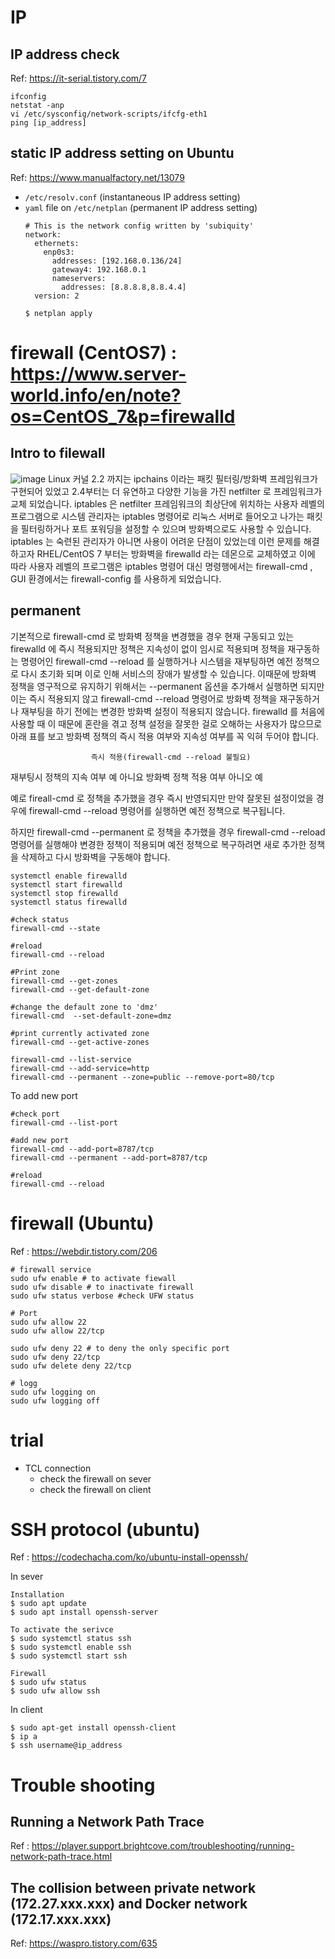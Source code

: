 # IP
## IP address check
Ref: https://it-serial.tistory.com/7
```
ifconfig
netstat -anp
vi /etc/sysconfig/network-scripts/ifcfg-eth1 
ping [ip_address]
```

## static IP address setting on Ubuntu
Ref: https://www.manualfactory.net/13079
- `/etc/resolv.conf` (instantaneous IP address setting)
- `yaml` file on `/etc/netplan` (permanent IP address setting)
  ```
  # This is the network config written by 'subiquity'
  network:
    ethernets:
      enp0s3:
        addresses: [192.168.0.136/24]
        gateway4: 192.168.0.1
        nameservers:
          addresses: [8.8.8.8,8.8.4.4]
    version: 2
  ```
  ```
  $ netplan apply
  ```
# firewall (CentOS7) : https://www.server-world.info/en/note?os=CentOS_7&p=firewalld

## Intro to filewall
![image](https://user-images.githubusercontent.com/48517782/131292643-2f1ef58d-605a-466a-bfd1-fce9c0594e3c.png)
Linux 커널 2.2 까지는 ipchains 이라는 패킷 필터링/방화벽 프레임워크가 구현되어 있었고 2.4부터는 더 유연하고 다양한 기능을 가진 netfilter 로 프레임워크가 교체 되었습니다.
iptables 은 netfilter 프레임워크의 최상단에 위치하는 사용자 레벨의 프로그램으로 시스템 관리자는 iptables 명령어로 리눅스 서버로 들어오고 나가는 패킷을 필터링하거나 포트 포워딩을 설정할 수 있으며 방화벽으로도 사용할 수 있습니다.
iptables 는 숙련된 관리자가 아니면 사용이 어려운 단점이 있었는데 이런 문제를 해결하고자 RHEL/CentOS 7 부터는 방화벽을 firewalld 라는 데몬으로 교체하였고 이에 따라 사용자 레벨의 프로그램은 iptables 명령어 대신 명령행에서는 firewall-cmd , GUI 환경에서는 firewall-config 를 사용하게 되었습니다.

## permanent
기본적으로 firewall-cmd 로 방화벽 정책을 변경했을 경우 현재 구동되고 있는 firewalld 에 즉시 적용되지만 정책은 지속성이 없이 임시로 적용되며 정책을 재구동하는 명령어인 firewall-cmd --reload 를 실행하거나 시스템을 재부팅하면 예전 정책으로 다시 초기화 되며 이로 인해 서비스의 장애가 발생할 수 있습니다.
이때문에 방화벽 정책을 영구적으로 유지하기 위해서는 --permanent 옵션을 추가해서 실행하면 되지만 이는 즉시 적용되지 않고 firewall-cmd --reload 명령어로 방화벽 정책을 재구동하거나 재부팅을 하기 전에는 변경한 방화벽 설정이 적용되지 않습니다.
firewalld 를 처음에 사용할 때 이 때문에 혼란을 겪고 정책 설정을 잘못한 걸로 오해하는 사용자가 많으므로 아래 표를 보고 방화벽 정책의 즉시 적용 여부와 지속성 여부를 꼭 익혀 두어야 합니다.




                      즉시 적용(firewall-cmd --reload 불필요)	
재부팅시 정책의 지속 여부	예	                  아니요
방화벽 정책 적용 여부      아니오	              예


예로 fireall-cmd 로 정책을 추가했을 경우 즉시 반영되지만 만약 잘못된 설정이었을 경우에 firewall-cmd --reload 명령어를 실행하면 예전 정책으로 복구됩니다.

하지만 firewall-cmd --permanent  로 정책을 추가했을 경우 firewall-cmd --reload 명령어를 실행해야 변경한 정책이 적용되며 예전 정책으로 복구하려면 새로 추가한 정책을 삭제하고 다시 방화벽을 구동해야 합니다.



```
systemctl enable firewalld
systemctl start firewalld
systemctl stop firewalld
systemctl status firewalld
```

```
#check status
firewall-cmd --state

#reload
firewall-cmd --reload
```

```
#Print zone
firewall-cmd --get-zones
firewall-cmd --get-default-zone

#change the default zone to 'dmz'
firewall-cmd  --set-default-zone=dmz

#print currently activated zone
firewall-cmd --get-active-zones

firewall-cmd --list-service
firewall-cmd --add-service=http
firewall-cmd --permanent --zone=public --remove-port=80/tcp
```

To add new port
```
#check port
firewall-cmd --list-port 

#add new port
firewall-cmd --add-port=8787/tcp
firewall-cmd --permanent --add-port=8787/tcp

#reload
firewall-cmd --reload
```

# firewall (Ubuntu)
Ref : https://webdir.tistory.com/206
```
# firewall service
sudo ufw enable # to activate fiewall
sudo ufw disable # to inactivate firewall
sudo ufw status verbose #check UFW status

# Port
sudo ufw allow 22
sudo ufw allow 22/tcp

sudo ufw deny 22 # to deny the only specific port
sudo ufw deny 22/tcp
sudo ufw delete deny 22/tcp

# logg
sudo ufw logging on
sudo ufw logging off
```

# trial
- TCL connection
  - check the firewall on sever
  - check the firewall on client

# SSH protocol (ubuntu)
Ref : https://codechacha.com/ko/ubuntu-install-openssh/  

In sever
```
Installation
$ sudo apt update
$ sudo apt install openssh-server

To activate the serivce
$ sudo systemctl status ssh
$ sudo systemctl enable ssh
$ sudo systemctl start ssh

Firewall
$ sudo ufw status
$ sudo ufw allow ssh
```

In client  
```
$ sudo apt-get install openssh-client
$ ip a
$ ssh username@ip_address
```

# Trouble shooting
## Running a Network Path Trace
Ref : https://player.support.brightcove.com/troubleshooting/running-network-path-trace.html
## The collision between private network (172.27.xxx.xxx) and Docker network (172.17.xxx.xxx)
Ref: https://waspro.tistory.com/635  
